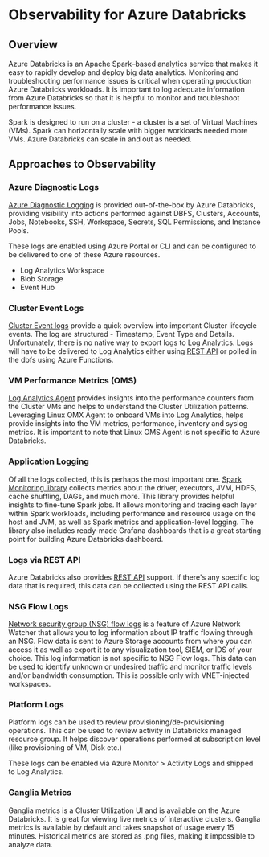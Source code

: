 # Observability for Azure Databricks

## Overview

Azure Databricks is an Apache Spark–based analytics service that makes it easy to rapidly develop and deploy big data analytics. Monitoring and troubleshooting performance issues is critical when
operating production Azure Databricks workloads. It is important to log adequate information from Azure Databricks so that it is helpful to monitor and troubleshoot performance issues.

Spark is designed to run on a cluster - a cluster is a set of Virtual Machines (VMs). Spark can horizontally scale with bigger workloads needed more VMs. Azure Databricks can scale in and out as
needed.

## Approaches to Observability

### Azure Diagnostic Logs

[Azure Diagnostic Logging](https://learn.microsoft.com/en-us/azure/databricks/administration-guide/account-settings/azure-diagnostic-logs) is provided out-of-the-box by Azure Databricks, providing
visibility into actions performed against DBFS, Clusters, Accounts, Jobs, Notebooks, SSH, Workspace, Secrets, SQL Permissions, and Instance Pools.

These logs are enabled using Azure Portal or CLI and can be configured to be delivered to one of these Azure resources.

- Log Analytics Workspace
- Blob Storage
- Event Hub

### Cluster Event Logs

[Cluster Event logs](https://learn.microsoft.com/en-us/azure/databricks/clusters/configure#cluster-log-delivery) provide a quick overview into important Cluster lifecycle events. The
log are structured - Timestamp, Event Type and Details. Unfortunately, there is no native way to export logs to Log Analytics. Logs will have to be delivered to Log Analytics either using [REST API](https://learn.microsoft.com/en-us/azure/databricks/dev-tools/api/latest/examples#cluster-log-example) or polled in the dbfs using Azure Functions.

### VM Performance Metrics (OMS)

[Log Analytics Agent](https://learn.microsoft.com/en-us/azure/virtual-machines/extensions/oms-linux) provides insights into the performance counters from the Cluster VMs and helps to understand the
Cluster Utilization patterns. Leveraging Linux OMX Agent to onboard VMs into Log Analytics, helps provide insights into the VM metrics, performance, inventory and syslog metrics. It is important to
note that Linux OMS Agent is not specific to Azure Databricks.

### Application Logging

Of all the logs collected, this is perhaps the most important one. [Spark Monitoring library](https://github.com/mspnp/spark-monitoring) collects metrics about the driver, executors, JVM, HDFS, cache
shuffling, DAGs, and much more. This library provides helpful insights to fine-tune Spark jobs. It allows monitoring and tracing each layer within Spark workloads, including performance and resource
usage on the host and JVM, as well as Spark metrics and application-level logging. The library also includes ready-made Grafana dashboards that is a great starting point for building Azure Databricks
dashboard.

### Logs via REST API

Azure Databricks also provides [REST API](https://learn.microsoft.com/en-us/azure/databricks/dev-tools/api/latest/) support. If there's any specific log data that is required, this data can be collected using the REST API calls.

### NSG Flow Logs

[Network security group (NSG) flow logs](https://learn.microsoft.com/en-us/azure/network-watcher/network-watcher-nsg-flow-logging-overview) is a feature of Azure Network Watcher that allows you to log
information about IP traffic flowing through an NSG. Flow data is sent to Azure Storage accounts from where you can access it as well as export it to any visualization tool, SIEM, or IDS of your choice.
This log information is not specific to NSG Flow logs. This data can be used to identify unknown or undesired traffic and monitor traffic levels and/or bandwidth consumption. This is possible only with
VNET-injected workspaces.

### Platform Logs

Platform logs can be used to review provisioning/de-provisioning operations. This can be used to review activity in Databricks managed resource group. It helps discover operations performed at
subscription level (like provisioning of VM, Disk etc.)

These logs can be enabled via Azure Monitor > Activity Logs and shipped to Log Analytics.

### Ganglia Metrics

Ganglia metrics is a Cluster Utilization UI and is available on the Azure Databricks. It is great for viewing live metrics of interactive clusters. Ganglia metrics is available by default and takes
snapshot of usage every 15 minutes. Historical metrics are stored as .png files, making it impossible to analyze data.
